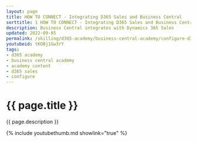 ```yaml
---
layout: page
title: HOW TO CONNECT - Integrating D365 Sales and Business Central
sorttitle: 1 HOW TO CONNECT - Integrating D365 Sales and Business Central
description: Business Central integrates with Dynamics 365 Sales
updated: 2022-09-05
permalink: /skilling/d365-academy/business-central-academy/configure-d365sales
youtubeid: tKOBj1Gw3rY
tags: 
- d365 academy
- business central academy
- academy content
- d365 sales
- configure
---
```


# {{ page.title }}

{{ page.description }}

{% include youtubethumb.md showlink="true" %}